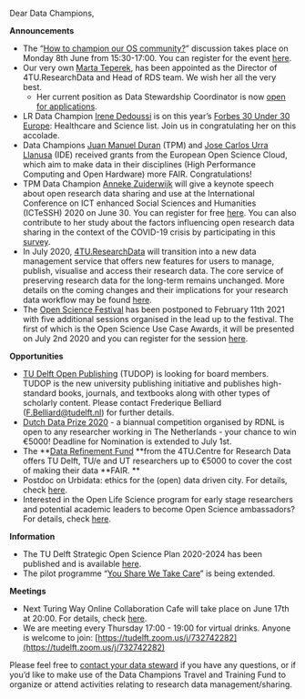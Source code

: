 Dear Data Champions, 

**Announcements**



*   The “[How to champion our OS community?](https://www.tudelft.nl/en/events/2020/library/how-to-champion-our-os-community-research-data-services-june-8th/)” discussion takes place on Monday 8th June from 15:30-17:00. You can register for the event [here](https://www.eventbrite.com/e/how-to-champion-our-os-community-8th-of-june-tickets-105088119394).
*   Our very own [Marta Teperek](https://www.tudelft.nl/en/library/current-topics/research-data-management/r/support/data-stewardship/contact/marta-teperek/), has been appointed as the Director of 4TU.ResearchData and Head of RDS team. We wish her all the very best. 
    *   Her current position as Data Stewardship Coordinator is now [open for applications](https://www.academictransfer.com/en/292089/data-stewardship-coordinator/).
*   LR Data Champion [Irene Dedoussi](https://www.tudelft.nl/staff/i.c.dedoussi/) is on this year’s [Forbes 30 Under 30 Europe](https://www.tudelft.nl/en/2020/lr/dedoussi-on-forbes-30-under-30-europe-list/): Healthcare and Science list. Join us in congratulating her on this accolade. 
*   Data Champions [Juan Manuel Duran](https://www.tudelft.nl/tbm/over-de-faculteit/afdelingen/values-technology-and-innovation/people/assistant-professors/dr-jm-juan-duran/) (TPM) and [Jose Carlos Urra Llanusa](https://openworking.wordpress.com/2019/07/03/reduce-reuse-recycle-knowledge-how-open-hardware-can-help-to-build-a-more-sustainable-future/) (IDE) received grants from the European Open Science Cloud, which aim to make data in their disciplines (High Performance Computing and Open Hardware) more FAIR. Congratulations! 
*   TPM Data Champion [Anneke Zuiderwijk](https://www.tudelft.nl/en/tpm/about-the-faculty/departments/engineering-systems-and-services/people/assistant-professors/dr-amg-anneke-zuiderwijk-van-eijk/) will give a keynote speech about open research data sharing and use at the International Conference on ICT enhanced Social Sciences and Humanities (ICTeSSH) 2020 on June 30. You can register for free [here](https://ictessh.uns.ac.rs/register/). You can also contribute to her study about the factors influencing open research data sharing in the context of the COVID-19 crisis by participating in this [survey](https://tudelft.fra1.qualtrics.com/jfe/form/SV_3dQEVrkizxELMTH). 
*   In July 2020, [4TU.ResearchData](https://researchdata.4tu.nl/en/) will transition into a new data management service that offers new features for users to manage, publish, visualise and access their research data. The core service of preserving research data for the long-term remains unchanged. More details on the coming changes and their implications for your research data workflow may be found [here](https://researchdata.4tu.nl/nieuws-evenementen/nieuws/nieuwsbericht/brand-new-features-for-4turesearchdata-manage-publish-and-visualise-your-data/).
*   The [Open Science Festival](https://opensciencefestival.nl/) has been postponed to February 11th 2021 with five additional sessions organised in the lead up to the festival. The first of which is the Open Science Use Case Awards, it will be presented on July 2nd 2020 and you can register for the session [here](https://www.eventbrite.nl/e/tickets-online-session-1-open-science-use-case-awards-107677789166).

**Opportunities**



*   [TU Delft Open Publishing](https://www.tudelft.nl/library/actuele-themas/tu-delft-open-science/os/open-publishing/) (TUDOP) is looking for board members. TUDOP is the new university publishing initiative and publishes high-standard books, journals, and textbooks along with other types of scholarly content. Please contact Frederique Belliard ([F.Belliard@tudelft.nl](mailto:F.Belliard@tudelft.nl)) for further details.
*   [Dutch Data Prize 2020](https://researchdata.nl/en/services/data-prize) - a biannual competition organised by RDNL is open to any researcher working in The Netherlands - your chance to win €5000! Deadline for Nomination is extended to July 1st. 
*   The **[Data Refinement Fund](https://researchdata.4tu.nl/en/use-4turesearchdata/data-funds/data-refinement-fund/) **from the 4TU.Centre for Research Data offers TU Delft, TU/e and UT researchers up to €5000 to cover the cost of making their data **FAIR. **
*   Postdoc on Urbidata: ethics for the (open) data driven city. For details, check [here](https://www.academictransfer.com/en/291917/postdoc-on-urbidata-ethics-for-the-open-data-driven-city/).
*   Interested in the Open Life Science program for early stage researchers and potential academic leaders to become Open Science ambassadors? For details, check [here](https://openlifesci.org/). 

**Information**



*   The TU Delft Strategic Open Science Plan 2020-2024 has been published and is available [here](https://doi.org/10.4233/uuid:f2faff07-408f-4cec-bd87-0919c9e4c26f).
*   The pilot programme “[You Share We Take Care](https://intranet.tudelft.nl/en/group/guest/-/-you-share-we-take-care-continues-1?redirect=%2F)” is being extended.

**Meetings**



*   Next Turing Way Online Collaboration Cafe will take place on June 17th at 20:00. For details, check [here](https://github.com/alan-turing-institute/the-turing-way/blob/master/project_management/online-collaboration-cafe.md#dates-and-start-times).
*   We are meeting every Thursday 17:00 - 19:00 for virtual drinks. Anyone is welcome to join: [https://tudelft.zoom.us/j/732742282](https://tudelft.zoom.us/j/732742282) 

Please feel free to [contact your data steward](https://www.tudelft.nl/en/library/current-topics/research-data-management/r/support/data-stewardship/contact/) if you have any questions, or if you’d like to make use of the Data Champions Travel and Training Fund to organize or attend activities relating to research data management/sharing.
